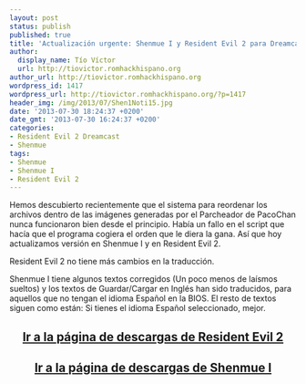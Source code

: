 ```yaml
---
layout: post
status: publish
published: true
title: 'Actualización urgente: Shenmue I y Resident Evil 2 para Dreamcast'
author:
  display_name: Tío Víctor
  url: http://tiovictor.romhackhispano.org
author_url: http://tiovictor.romhackhispano.org
wordpress_id: 1417
wordpress_url: http://tiovictor.romhackhispano.org/?p=1417
header_img: /img/2013/07/Shen1Noti15.jpg
date: '2013-07-30 18:24:37 +0200'
date_gmt: '2013-07-30 16:24:37 +0200'
categories:
- Resident Evil 2 Dreamcast
- Shenmue
tags:
- Shenmue
- Shenmue I
- Resident Evil 2
---
```

Hemos descubierto recientemente que el sistema para reordenar los archivos 
dentro de las imágenes generadas por el Parcheador de PacoChan nunca funcionaron 
bien desde el principio. Había un fallo en el script que hacía que el programa 
cogiera el orden que le diera la gana. Así que hoy actualizamos versión en Shenmue 
I y en Resident Evil 2.

Resident Evil 2 no tiene más cambios en la traducción.

Shenmue I tiene algunos textos corregidos (Un poco menos de laísmos sueltos) y los 
textos de Guardar/Cargar en Inglés han sido traducidos, para aquellos que no tengan 
el idioma Español en la BIOS. El resto de textos siguen como están: Si tienes el 
idioma Español seleccionado, mejor.

<h2 style="text-align: center;"><strong><a href="http://tiovictor.romhackhispano.org/resident-evil-2-dreamcast/">Ir a la página de descargas de Resident Evil 2</a></strong></h2>
<h2 style="text-align: center;"><strong><a href="http://tiovictor.romhackhispano.org/shenmue/descargar/">Ir a la página de descargas de Shenmue I</a></strong></h2>

